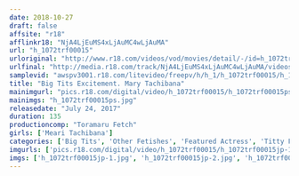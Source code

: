```yaml
---
date: 2018-10-27
draft: false
affsite: "r18"
afflinkr18: "NjA4LjEuMS4xLjAuMC4wLjAuMA"
url: "h_1072trf00015"
urloriginal: "http://www.r18.com/videos/vod/movies/detail/-/id=h_1072trf00015"
urlfinal: "http://media.r18.com/track/NjA4LjEuMS4xLjAuMC4wLjAuMA/videos/vod/movies/detail/-/id=h_1072trf00015"
samplevid: "awspv3001.r18.com/litevideo/freepv/h/h_1/h_1072trf00015/h_1072trf00015_dmb_w.mp4"
title: "Big Tits Excitement. Mary Tachibana"
mainimgurl: "pics.r18.com/digital/video/h_1072trf00015/h_1072trf00015ps.jpg"
mainimgs: "h_1072trf00015ps.jpg"
releasedate: "July 24, 2017"
duration: 135
productioncomp: "Toramaru Fetch"
girls: ['Meari Tachibana']
categories: ['Big Tits', 'Other Fetishes', 'Featured Actress', 'Titty Fuck', 'Face Sitting', 'Gonzo', 'Hi-Def']
imgurls: ['pics.r18.com/digital/video/h_1072trf00015/h_1072trf00015jp-1.jpg', 'pics.r18.com/digital/video/h_1072trf00015/h_1072trf00015jp-2.jpg', 'pics.r18.com/digital/video/h_1072trf00015/h_1072trf00015jp-3.jpg', 'pics.r18.com/digital/video/h_1072trf00015/h_1072trf00015jp-4.jpg', 'pics.r18.com/digital/video/h_1072trf00015/h_1072trf00015jp-5.jpg', 'pics.r18.com/digital/video/h_1072trf00015/h_1072trf00015jp-6.jpg', 'pics.r18.com/digital/video/h_1072trf00015/h_1072trf00015jp-7.jpg', 'pics.r18.com/digital/video/h_1072trf00015/h_1072trf00015jp-8.jpg', 'pics.r18.com/digital/video/h_1072trf00015/h_1072trf00015jp-9.jpg', 'pics.r18.com/digital/video/h_1072trf00015/h_1072trf00015jp-10.jpg', 'pics.r18.com/digital/video/h_1072trf00015/h_1072trf00015jp-11.jpg', 'pics.r18.com/digital/video/h_1072trf00015/h_1072trf00015jp-12.jpg', 'pics.r18.com/digital/video/h_1072trf00015/h_1072trf00015jp-13.jpg', 'pics.r18.com/digital/video/h_1072trf00015/h_1072trf00015jp-14.jpg', 'pics.r18.com/digital/video/h_1072trf00015/h_1072trf00015jp-15.jpg', 'pics.r18.com/digital/video/h_1072trf00015/h_1072trf00015jp-16.jpg', 'pics.r18.com/digital/video/h_1072trf00015/h_1072trf00015jp-17.jpg', 'pics.r18.com/digital/video/h_1072trf00015/h_1072trf00015jp-18.jpg', 'pics.r18.com/digital/video/h_1072trf00015/h_1072trf00015jp-19.jpg', 'pics.r18.com/digital/video/h_1072trf00015/h_1072trf00015jp-20.jpg']
imgs: ['h_1072trf00015jp-1.jpg', 'h_1072trf00015jp-2.jpg', 'h_1072trf00015jp-3.jpg', 'h_1072trf00015jp-4.jpg', 'h_1072trf00015jp-5.jpg', 'h_1072trf00015jp-6.jpg', 'h_1072trf00015jp-7.jpg', 'h_1072trf00015jp-8.jpg', 'h_1072trf00015jp-9.jpg', 'h_1072trf00015jp-10.jpg', 'h_1072trf00015jp-11.jpg', 'h_1072trf00015jp-12.jpg', 'h_1072trf00015jp-13.jpg', 'h_1072trf00015jp-14.jpg', 'h_1072trf00015jp-15.jpg', 'h_1072trf00015jp-16.jpg', 'h_1072trf00015jp-17.jpg', 'h_1072trf00015jp-18.jpg', 'h_1072trf00015jp-19.jpg', 'h_1072trf00015jp-20.jpg']
---
```

